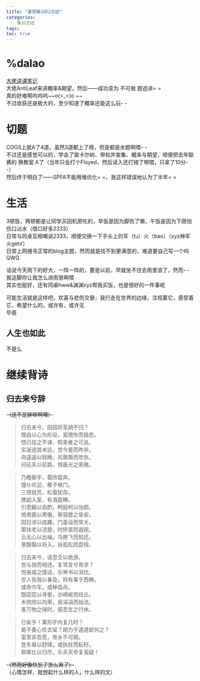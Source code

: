 ```yaml
---
title: "暑假集训D2总结"
categories: 
    集训总结
tags:
toc: true
---
```

# %dalao
[大佬讲课笔记](https://hzoi-mafia.github.io/2017/07/26/17/#more)  
大佬AntiLeaf来讲概率&期望，然后——成功变为 不可做 题选讲= =  
真的好难啊呜呜呜~~o(>_<)o ~~  
不过收获还是极大的，至少知道了概率还能这么玩- -
<!--more-->
# 切题
COGS上就A了4道，虽然3道都上了榜，但是都是水题啊喂- -  
不过还是感觉可以的，学会了笛卡尔树、带权并查集、概率与期望，顺便把去年联赛的 换教室 A了（当年只会打个Floyed，然后读入还打错了啊喂，只拿了10分- -）  
然后终于明白了——SPFA不能用堆优化= =，我这样错误地认为了半年= =  
# 生活
3顿饭，两顿都是让同学买回机房吃的，早饭是因为脚伤了懒，午饭是因为下雨怕伤口沾水（借口好多2333）  
日常与同桌互相嘲讽2333，顺便交换一下手头上的军（tu）火（bao）（xyz神军火get√）   
日常上网搜寻正常的blog主题，然而就是找不到更满意的，难道要自己写一个吗QWQ

话说今天雨下的好大，一阵一阵的，要是以前，早就坐不住去雨里浪了，然而- -  
我这脚你让我怎么进雨里啊喂  
其实也挺好，还有同桌hww&渊渊xyz帮我买饭，也是很好的一件事呢  

可能生活就是这样吧，欢喜与悲伤交替，我行走在世界的边缘，注视着它，感受着它，希望什么的，或许有，或许无  
毕竟  
## 人生也如此
不是么
# 继续背诗
## 归去来兮辞
~~（这不是辞嘛啊喂）~~  
>归去来兮，田园将芜胡不归？  
既自以心为形役，奚惆怅而独悲。  
悟已往之不谏，知来者之可追。  
实迷途其未远，觉今是而昨非。  
舟遥遥以轻飏，风飘飘而吹衣。  
问征夫以前路，恨晨光之熹微。

>乃瞻衡宇，载欣载奔。  
僮仆欢迎，稚子候门。  
三径就荒，松菊犹存。  
携幼入室，有酒盈樽。  
引壶觞以自酌，眄庭柯以怡颜。  
倚南窗以寄傲，审容膝之易安。  
园日涉以成趣，门虽设而常关。  
策扶老以流憩，时矫首而遐观。  
云无心以出岫，鸟倦飞而知还。  
景翳翳以将入，扶孤松而盘桓。  

>归去来兮，请息交以绝游。  
世与我而相违，复驾言兮焉求？  
悦亲戚之情话，乐琴书以消忧。  
农人告我以春及，将有事于西畴。  
或命巾车，或棹孤舟。  
既窈窕以寻壑，亦崎岖而经丘。  
木欣欣以向荣，泉涓涓而始流。  
善万物之得时，感吾生之行休。  

>已矣乎！寓形宇内复几时？  
曷不委心任去留？胡为乎遑遑欲何之？  
富贵非吾愿，帝乡不可期。  
登东皋以舒啸，或执杖而耘籽。  
聊乘化以归尽，乐夫天命复奚疑！  

~~（然而好像快忘了怎么背了）~~  
（心情怎样，就想起什么样的人，什么样的文）